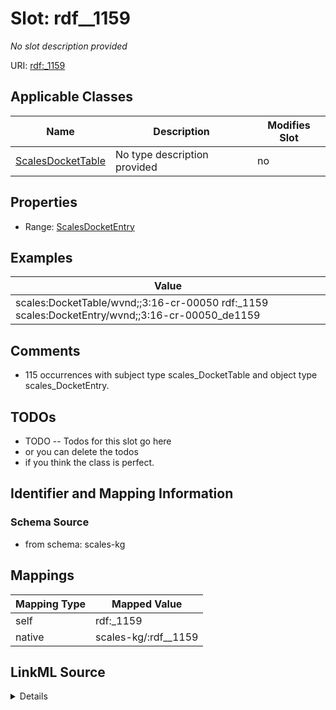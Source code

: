 

# Slot: rdf__1159


_No slot description provided_





URI: [rdf:_1159](http://www.w3.org/1999/02/22-rdf-syntax-ns#_1159)



<!-- no inheritance hierarchy -->





## Applicable Classes

| Name | Description | Modifies Slot |
| --- | --- | --- |
| [ScalesDocketTable](../classes/ScalesDocketTable.md) | No type description provided |  no  |







## Properties

* Range: [ScalesDocketEntry](../classes/ScalesDocketEntry.md)






## Examples

| Value |
| --- |
| scales:DocketTable/wvnd;;3:16-cr-00050 rdf:_1159 scales:DocketEntry/wvnd;;3:16-cr-00050_de1159 |

## Comments

* 115 occurrences with subject type scales_DocketTable and object type scales_DocketEntry.

## TODOs

* TODO -- Todos for this slot go here
* or you can delete the todos
* if you think the class is perfect.

## Identifier and Mapping Information







### Schema Source


* from schema: scales-kg




## Mappings

| Mapping Type | Mapped Value |
| ---  | ---  |
| self | rdf:_1159 |
| native | scales-kg/:rdf__1159 |




## LinkML Source

<details>
```yaml
name: rdf__1159
description: No slot description provided
todos:
- TODO -- Todos for this slot go here
- or you can delete the todos
- if you think the class is perfect.
comments:
- 115 occurrences with subject type scales_DocketTable and object type scales_DocketEntry.
examples:
- value: scales:DocketTable/wvnd;;3:16-cr-00050 rdf:_1159 scales:DocketEntry/wvnd;;3:16-cr-00050_de1159
from_schema: scales-kg
rank: 1000
slot_uri: rdf:_1159
alias: rdf__1159
domain_of:
- scales_DocketTable
range: scales_DocketEntry

```
</details>